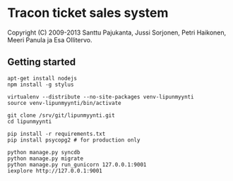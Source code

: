 # Tracon ticket sales system

Copyright (C) 2009-2013 Santtu Pajukanta, Jussi Sorjonen, Petri Haikonen, Meeri Panula ja Esa Ollitervo.

## Getting started

    apt-get install nodejs
    npm install -g stylus

    virtualenv --distribute --no-site-packages venv-lipunmyynti
    source venv-lipunmyynti/bin/activate

    git clone /srv/git/lipunmyynti.git
    cd lipunmyynti

    pip install -r requirements.txt
    pip install psycopg2 # for production only

    python manage.py syncdb
    python manage.py migrate
    python manage.py run_gunicorn 127.0.0.1:9001
    iexplore http://127.0.0.1:9001

